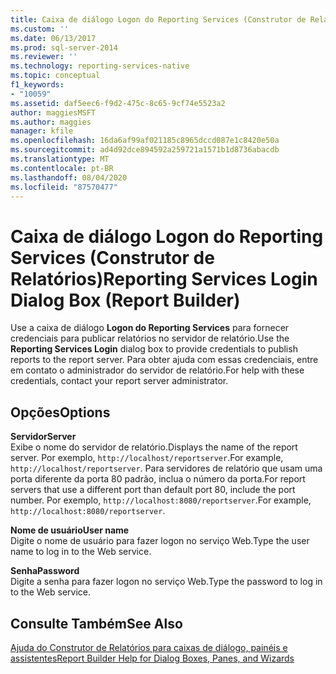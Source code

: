```yaml
---
title: Caixa de diálogo Logon do Reporting Services (Construtor de Relatórios) | Microsoft Docs
ms.custom: ''
ms.date: 06/13/2017
ms.prod: sql-server-2014
ms.reviewer: ''
ms.technology: reporting-services-native
ms.topic: conceptual
f1_keywords:
- "10059"
ms.assetid: daf5eec6-f9d2-475c-8c65-9cf74e5523a2
author: maggiesMSFT
ms.author: maggies
manager: kfile
ms.openlocfilehash: 16da6af99af021185c8965dccd087e1c8420e50a
ms.sourcegitcommit: ad4d92dce894592a259721a1571b1d8736abacdb
ms.translationtype: MT
ms.contentlocale: pt-BR
ms.lasthandoff: 08/04/2020
ms.locfileid: "87570477"
---
```

# <a name="reporting-services-login-dialog-box-report-builder"></a><span data-ttu-id="3bc13-102">Caixa de diálogo Logon do Reporting Services (Construtor de Relatórios)</span><span class="sxs-lookup"><span data-stu-id="3bc13-102">Reporting Services Login Dialog Box (Report Builder)</span></span>
  <span data-ttu-id="3bc13-103">Use a caixa de diálogo **Logon do Reporting Services** para fornecer credenciais para publicar relatórios no servidor de relatório.</span><span class="sxs-lookup"><span data-stu-id="3bc13-103">Use the **Reporting Services Login** dialog box to provide credentials to publish reports to the report server.</span></span> <span data-ttu-id="3bc13-104">Para obter ajuda com essas credenciais, entre em contato o administrador do servidor de relatório.</span><span class="sxs-lookup"><span data-stu-id="3bc13-104">For help with these credentials, contact your report server administrator.</span></span>  
  
## <a name="options"></a><span data-ttu-id="3bc13-105">Opções</span><span class="sxs-lookup"><span data-stu-id="3bc13-105">Options</span></span>  
 <span data-ttu-id="3bc13-106">**Servidor**</span><span class="sxs-lookup"><span data-stu-id="3bc13-106">**Server**</span></span>  
 <span data-ttu-id="3bc13-107">Exibe o nome do servidor de relatório.</span><span class="sxs-lookup"><span data-stu-id="3bc13-107">Displays the name of the report server.</span></span> <span data-ttu-id="3bc13-108">Por exemplo, `http://localhost/reportserver`.</span><span class="sxs-lookup"><span data-stu-id="3bc13-108">For example, `http://localhost/reportserver`.</span></span> <span data-ttu-id="3bc13-109">Para servidores de relatório que usam uma porta diferente da porta 80 padrão, inclua o número da porta.</span><span class="sxs-lookup"><span data-stu-id="3bc13-109">For report servers that use a different port than default port 80, include the port number.</span></span> <span data-ttu-id="3bc13-110">Por exemplo, `http://localhost:8080/reportserver`.</span><span class="sxs-lookup"><span data-stu-id="3bc13-110">For example, `http://localhost:8080/reportserver`.</span></span>  
  
 <span data-ttu-id="3bc13-111">**Nome de usuário**</span><span class="sxs-lookup"><span data-stu-id="3bc13-111">**User name**</span></span>  
 <span data-ttu-id="3bc13-112">Digite o nome de usuário para fazer logon no serviço Web.</span><span class="sxs-lookup"><span data-stu-id="3bc13-112">Type the user name to log in to the Web service.</span></span>  
  
 <span data-ttu-id="3bc13-113">**Senha**</span><span class="sxs-lookup"><span data-stu-id="3bc13-113">**Password**</span></span>  
 <span data-ttu-id="3bc13-114">Digite a senha para fazer logon no serviço Web.</span><span class="sxs-lookup"><span data-stu-id="3bc13-114">Type the password to log in to the Web service.</span></span>  
  
## <a name="see-also"></a><span data-ttu-id="3bc13-115">Consulte Também</span><span class="sxs-lookup"><span data-stu-id="3bc13-115">See Also</span></span>  
 [<span data-ttu-id="3bc13-116">Ajuda do Construtor de Relatórios para caixas de diálogo, painéis e assistentes</span><span class="sxs-lookup"><span data-stu-id="3bc13-116">Report Builder Help for Dialog Boxes, Panes, and Wizards</span></span>](../report-builder-help-for-dialog-boxes-panes-and-wizards.md)  
  
  
